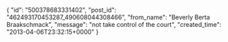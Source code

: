  {
   "id": "500378683331402",
   "post_id": "462493170453287_490608044308466",
   "from_name": "Beverly Berta Braakschmack",
   "message": "not take control of the court",
   "created_time": "2013-04-06T23:32:15+0000"
 }
